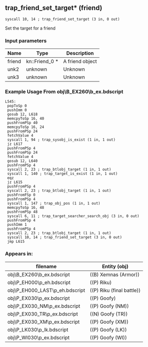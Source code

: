 ## trap_friend_set_target* (friend)

`syscall 10, 14 ; trap_friend_set_target (3 in, 0 out)`

Set the target for a friend

### Input parameters
| Name | Type | Description
|------|------|------------
| friend   | kn::Friend_0 *   | A friend object
| unk2   | unknown   | Unknown
| unk3   | unknown   | Unknown


### Example Usage From obj\B_EX260\b_ex.bdscript
```plaintext
L545:
 popToSp 0
 pushImm 0
 gosub 12, L618
 memcpyToSp 16, 40
 pushFromPSp 40
 memcpyToSp 16, 24
 pushFromPSp 24
 fetchValue 4
 syscall 1, 94 ; trap_sysobj_is_exist (1 in, 1 out)
 jz L617
 pushFromPSp 4
 pushFromPSp 24
 fetchValue 4
 gosub 12, L640
 pushFromPSp 4
 syscall 2, 23 ; trap_btlobj_target (1 in, 1 out)
 syscall 1, 140 ; trap_target_is_exist (1 in, 1 out)
 eqz 
 jz L615
 pushFromPSp 4
 syscall 2, 23 ; trap_btlobj_target (1 in, 1 out)
 pushFromFSp 0
 pushFromPSp 4
 syscall 1, 147 ; trap_obj_pos (1 in, 1 out)
 memcpyToSp 16, 48
 pushFromPSp 48
 syscall 6, 11 ; trap_target_searcher_search_obj (3 in, 0 out)
 pushFromPSp 4
 pushImm 1
 pushFromPSp 4
 syscall 2, 23 ; trap_btlobj_target (1 in, 1 out)
 syscall 10, 14 ; trap_friend_set_target (3 in, 0 out)
 jmp L615
```


### Appears in:
| filename | Entity (obj)
|----------|-------------
| obj\B_EX260\b_ex.bdscript       | ((B) Xemnas (Armor))          
| obj\P_EH000\p_eh.bdscript       | ((P) Riku)          
| obj\P_EH000_LAST\p_eh.bdscript       | ((P) Riku (final battle))          
| obj\P_EX030\p_ex.bdscript       | ((P) Goofy)          
| obj\P_EX030_NM\p_ex.bdscript       | ((P) Goofy (NM))          
| obj\P_EX030_TR\p_ex.bdscript       | ((N) Goofy (TR))          
| obj\P_EX030_XM\p_ex.bdscript       | ((P) Goofy (XM))          
| obj\P_LK030\p_lk.bdscript       | ((P) Goofy (LK))          
| obj\P_WI030\p_ex.bdscript       | ((P) Goofy (WI))          



